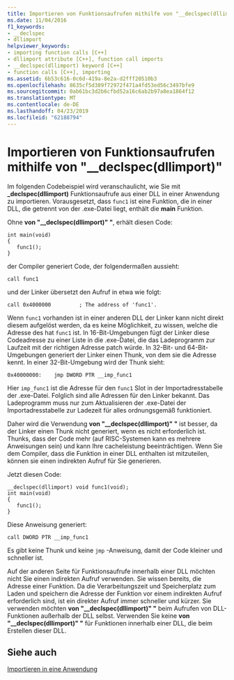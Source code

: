 ```yaml
---
title: Importieren von Funktionsaufrufen mithilfe von "__declspec(dllimport)"
ms.date: 11/04/2016
f1_keywords:
- __declspec
- dllimport
helpviewer_keywords:
- importing function calls [C++]
- dllimport attribute [C++], function call imports
- __declspec(dllimport) keyword [C++]
- function calls [C++], importing
ms.assetid: 6b53c616-0c6d-419a-8e2a-d2fff20510b3
ms.openlocfilehash: 8635cf5d389f72972f471a4fd53ed56c3497bfe9
ms.sourcegitcommit: 0ab61bc3d2b6cfbd52a16c6ab2b97a8ea1864f12
ms.translationtype: MT
ms.contentlocale: de-DE
ms.lasthandoff: 04/23/2019
ms.locfileid: "62188794"
---
```

# <a name="importing-function-calls-using-declspecdllimport"></a>Importieren von Funktionsaufrufen mithilfe von "__declspec(dllimport)"

Im folgenden Codebeispiel wird veranschaulicht, wie Sie mit **_declspec(dllimport)** Funktionsaufrufe aus einer DLL in einer Anwendung zu importieren. Vorausgesetzt, dass `func1` ist eine Funktion, die in einer DLL, die getrennt von der .exe-Datei liegt, enthält die **main** Funktion.

Ohne **von "__declspec(dllimport)" "**, erhält diesen Code:

```
int main(void)
{
   func1();
}
```

der Compiler generiert Code, der folgendermaßen aussieht:

```
call func1
```

und der Linker übersetzt den Aufruf in etwa wie folgt:

```
call 0x4000000         ; The address of 'func1'.
```

Wenn `func1` vorhanden ist in einer anderen DLL der Linker kann nicht direkt diesem aufgelöst werden, da es keine Möglichkeit, zu wissen, welche die Adresse des hat `func1` ist. In 16-Bit-Umgebungen fügt der Linker diese Codeadresse zu einer Liste in die .exe-Datei, die das Ladeprogramm zur Laufzeit mit der richtigen Adresse patch würde. In 32-Bit- und 64-Bit-Umgebungen generiert der Linker einen Thunk, von dem sie die Adresse kennt. In einer 32-Bit-Umgebung wird der Thunk sieht:

```
0x40000000:    jmp DWORD PTR __imp_func1
```

Hier `imp_func1` ist die Adresse für den `func1` Slot in der Importadresstabelle der .exe-Datei. Folglich sind alle Adressen für den Linker bekannt. Das Ladeprogramm muss nur zum Aktualisieren der .exe-Datei der Importadresstabelle zur Ladezeit für alles ordnungsgemäß funktioniert.

Daher wird die Verwendung **von "__declspec(dllimport)" "** ist besser, da der Linker einen Thunk nicht generiert, wenn es nicht erforderlich ist. Thunks, dass der Code mehr (auf RISC-Systemen kann es mehrere Anweisungen sein) und kann Ihre cacheleistung beeinträchtigen. Wenn Sie dem Compiler, dass die Funktion in einer DLL enthalten ist mitzuteilen, können sie einen indirekten Aufruf für Sie generieren.

Jetzt diesen Code:

```
__declspec(dllimport) void func1(void);
int main(void)
{
   func1();
}
```

Diese Anweisung generiert:

```
call DWORD PTR __imp_func1
```

Es gibt keine Thunk und keine `jmp` -Anweisung, damit der Code kleiner und schneller ist.

Auf der anderen Seite für Funktionsaufrufe innerhalb einer DLL möchten nicht Sie einen indirekten Aufruf verwenden. Sie wissen bereits, die Adresse einer Funktion. Da die Verarbeitungszeit und Speicherplatz zum Laden und speichern die Adresse der Funktion vor einem indirekten Aufruf erforderlich sind, ist ein direkter Aufruf immer schneller und kürzer. Sie verwenden möchten **von "__declspec(dllimport)" "** beim Aufrufen von DLL-Funktionen außerhalb der DLL selbst. Verwenden Sie keine **von "__declspec(dllimport)" "** für Funktionen innerhalb einer DLL, die beim Erstellen dieser DLL.

## <a name="see-also"></a>Siehe auch

[Importieren in eine Anwendung](importing-into-an-application.md)
